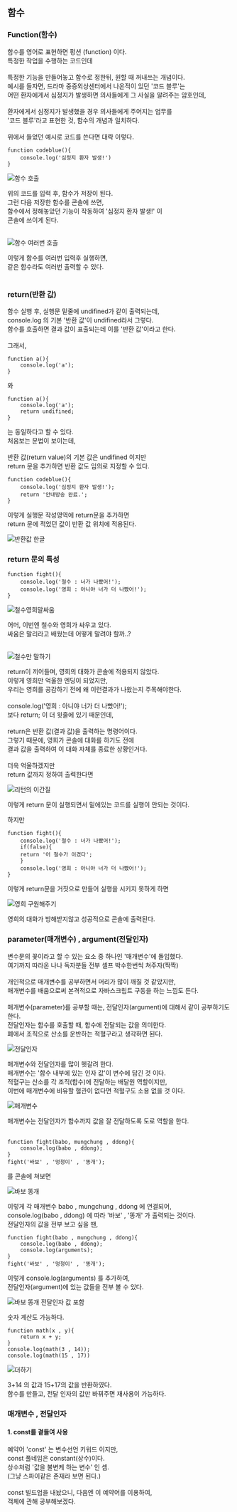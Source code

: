 ## 함수

### Function(함수)

함수를 영어로 표현하면 펑션 (function) 이다.<br/>
특정한 작업을 수행하는 코드인데<br/>
<br/>
특정한 기능을 만들어놓고 함수로 정한뒤, 원할 때 꺼내쓰는 개념이다.<br/>
예시를 들자면, 드라마 중증외상센터에서 나온적이 있던 '코드 블루'는<br/>
어떤 환자에게서 심정지가 발생하면 의사들에게 그 사실을 알려주는 암호인데,<br/>
<br/>
환자에게서 심정지가 발생했을 경우 의사들에게 주어지는 업무를<br/>
'코드 블루'라고 표현한 것, 함수의 개념과 일치하다.<br/>
<br/>
위에서 들었던 예시로 코드를 쓴다면 대략 이렇다.

```
function codeblue(){
    console.log('심정지 환자 발생!')
}
```

![함수 호출](https://github.com/user-attachments/assets/4c51ef22-65cd-44f7-a3cf-4497a78b3fe3)


위의 코드를 입력 후, 함수가 저장이 된다.<br/>
그런 다음 저장한 함수를 콘솔에 쓰면,<br/>
함수에서 정해놓았던 기능이 작동하여 '심정지 환자 발생!' 이<br/>
콘솔에 쓰이게 된다.<br/>
<br/>

![함수 여러번 호출](https://github.com/user-attachments/assets/2f89145a-4285-43e7-a082-a18d2208e564)

이렇게 함수를 여러번 입력후 실행하면,<br/>
같은 함수라도 여러번 출력할 수 있다.<br/>
<br/>

### return(반환 값)

함수 실행 후, 실행문 밑줄에 undifined가 같이 출력되는데,<br/>
console.log 의 기본 '반환 값'이 undifined라서 그렇다.<br/>
함수를 호출하면 결과 값이 표출되는데 이를 '반환 값'이라고 한다.<br/>
<br/>
그래서,

```
function a(){
    console.log('a');
}
```
와
```
function a(){
    console.log('a');
    return undifined;
}
```
는 동일하다고 할 수 있다.<br/>
처음보는 문법이 보이는데,<br/>
<br/>
반환 값(return value)의 기본 값은 undifined 이지만<br/>
return 문을 추가하면 반환 값도 임의로 지정할 수 있다.

```
function codeblue(){
    console.log('심정지 환자 발생!');
    return '안내방송 완료.';
}
```
이렇게 실행문 작성영역에 return문을 추가하면<br/>
return 문에 적었던 값이 반환 값 위치에 적용된다.

![반환값 한글](https://github.com/user-attachments/assets/5e7a624f-124d-48af-9a09-ed45745d4777)

### return 문의 특성

```
function fight(){
    console.log('철수 : 너가 나빴어!');
    console.log('영희 : 아니야 너가 더 나빴어!');
}
```

![철수영희말싸움](https://github.com/user-attachments/assets/fb7133ba-6c2e-4a44-b47b-f0d7cf50f4dc)

어머, 이번엔 철수와 영희가 싸우고 있다.<br/>
싸움은 말리라고 배웠는데 어떻게 말려야 할까..?<br/>
<br/>

![철수만 말하기](https://github.com/user-attachments/assets/284c3124-e0f3-4ee8-a13d-d96e84e9ec1d)

return이 끼어들며, 영희의 대화가 콘솔에 적용되지 않았다.<br/>
이렇게 영희만 억울한 엔딩이 되었지만,<br/>
우리는 영희를 공감하기 전에 왜 이런결과가 나왔는지 주목해야한다.<br/>
<br/>
console.log('영희 : 아니야 너가 더 나빴어!');<br/>
보다 return; 이 더 윗줄에 있기 때문인데,<br/>
<br/>
return은 반환 값(결과 값)을 출력하는 명령어이다.<br/>
그렇기 때문에, 영희가 콘솔에 대화를 하기도 전에<br/>
결과 값을 출력하여 이 대화 자체를 종료한 상황인거다.<br/>
<br/>
더욱 억울하겠지만<br/>
return 값까지 정하여 출력한다면<br/>

![리턴의 이간질](https://github.com/user-attachments/assets/2435d318-1e63-4e24-b6ce-adbed806aa19)

이렇게 return 문이 실행되면서 밑에있는 코드를 실행이 안되는 것이다.<br/>

하지만

```
function fight(){
    console.log('철수 : 너가 나빴어!');
    if(false){
    return '어 철수가 이겼다';
    }
    console.log('영희 : 아니야 너가 더 나빴어!');
}
```
이렇게 return문을 거짓으로 만들어 실행을 시키지 못하게 하면<br/>

![영희 구원해주기](https://github.com/user-attachments/assets/997460c4-5402-4988-93b9-1351ad22e33b)

영희의 대화가 방해받지않고 성공적으로 콘솔에 출력된다.<br/>

### parameter(매개변수) , argument(전달인자)

변수문의 꽃이라고 할 수 있는 요소 중 하나인 '매개변수'에 돌입했다.<br/>
여기까지 따라온 나나 독자분들 전부 셀프 박수한번씩 쳐주자(짝짝)<br/>
<br/>
개인적으로 매개변수를 공부하면서 머리가 많이 깨질 것 같았지만,<br/>
매개변수를 배움으로써 본격적으로 자바스크립트 구동을 하는 느낌도 든다.<br/>
<br/>
매개변수(parameter)를 공부할 때는, 전달인자(argument)에 대해서 같이 공부하기도 한다.<br/>
전달인자는 함수를 호출할 때, 함수에 전달되는 값을 의미한다.<br/>
폐에서 조직으로 산소를 운반하는 적혈구라고 생각하면 된다.<br/>

![전달인자](https://github.com/user-attachments/assets/96c89d21-82e2-4f7f-83c4-0cf7a2a9441d)

매개변수와 전달인자를 많이 헷갈려 한다.<br/>
매개변수는 '함수 내부에 있는 인자 값'이 변수에 담긴 것 이다.<br/>
적혈구는 산소를 각 조직(함수)에 전달하는 배달원 역할이지만,<br/>
이번에 매개변수에 비유할 혈관이 없다면 적혈구도 소용 없을 것 이다.<br/>

![매개변수](https://github.com/user-attachments/assets/299676de-8395-40eb-8c09-745c4cb76dc4)

매개변수는 전달인자가 함수까지 값을 잘 전달하도록 도로 역할을 한다.<br/>
<br/>


```
function fight(babo, mungchung , ddong){
    console.log(babo , ddong);
}
fight('바보' , '멍청이' , '똥개');
```
를 콘솔에 쳐보면<br/>

![바보 똥개](https://github.com/user-attachments/assets/17042173-8427-4754-a953-5d0696a62749)

이렇게 각 매개변수 babo , mungchung , ddong 에 연결되어,<br/>
console.log(babo , ddong) 에 따라 '바보' , '똥개' 가 출력되는 것이다.<br/>
전달인자의 값을 전부 보고 싶을 땐,

```
function fight(babo , mungchung , ddong){
    console.log(babo , ddong);
    console.log(arguments);
}
fight('바보' , '멍청이' , '똥개');
```

이렇게 console.log(arguments) 를 추가하여,<br/>
전달인자(argument)에 있는 값들을 전부 볼 수 있다.

![바보 똥개 전달인자 값 포함](https://github.com/user-attachments/assets/9adaaecd-2252-4c0a-8d3d-8030ccf3a92c)

숫자 계산도 가능하다.<br/>

```
function math(x , y){
    return x + y;
}
console.log(math(3 , 14));
console.log(math(15 , 17))
```

![더하기](https://github.com/user-attachments/assets/88d323ea-8b78-4bcf-8510-d9363c4b39a3)

3+14 의 값과 15+17의 값을 반환하였다.<br/>
함수를 만들고, 전달 인자의 값만 바꿔주면 재사용이 가능하다.

### 매개변수 , 전달인자
#### 1. const를 곁들여 사용

예약어 'const' 는 변수선언 키워드 이지만,<br/>
const 풀네임은 constant(상수)이다.<br/>
상수처럼 '값을 불변케 하는 변수' 인 셈.<br/>
(그냥 스파이같은 존재라 보면 된다.)<br/>
<br/>
const 빌드업을 내놨으니, 다음엔 이 예약어를 이용하여,<br/>
객체에 관해 공부해보겠다.



